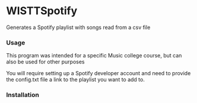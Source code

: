 # WISTTSpotify

Generates a Spotify playlist with songs read from a csv file

### Usage
This program was intended for a specific Music college course, but can also be used for other purposes

You will require setting up a Spotify developer account and 
need to provide the config.txt file a link to the playlist you want to add to.

### Installation
